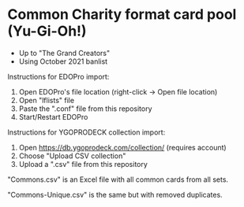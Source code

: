 # Common Charity format card pool (Yu-Gi-Oh!)

- Up to "The Grand Creators"
- Using October 2021 banlist


Instructions for EDOPro import:
1) Open EDOPro's file location (right-click -> Open file location)
2) Open "lflists" file
3) Paste the ".conf" file from this repository
4) Start/Restart EDOPro


Instructions for YGOPRODECK collection import:
1) Open https://db.ygoprodeck.com/collection/ (requires account)
2) Choose "Upload CSV collection"
3) Upload a ".csv" file from this repository

"Commons.csv" is an Excel file with all common cards from all sets.

"Commons-Unique.csv" is the same but with removed duplicates.
